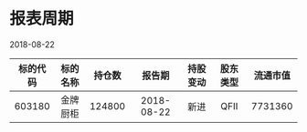 # 报表周期 

2018-08-22

| 标的代码 | 标的名称 | 持仓数 | 报告期 | 持股变动 | 股东类型 | 流通市值 |
|:--:|:--:|:--:|:--:|:--:|:--:|:--:|
|603180|金牌厨柜|124800|2018-08-22|新进|QFII|7731360|